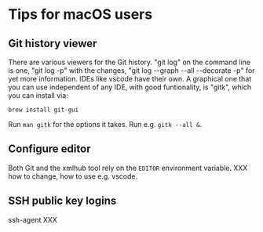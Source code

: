 # Tips for macOS users

## Git history viewer

There are various viewers for the Git history. "git log" on the
command line is one, "git log -p" with the changes, "git log --graph
--all --decorate -p" for yet more information. IDEs like vscode have
their own. A graphical one that you can use independent of any IDE,
with good funtionality, is "gitk", which you can install via:

    brew install git-gui

Run `man gitk` for the options it takes. Run e.g. `gitk --all &`.

## Configure editor

Both Git and the xmlhub tool rely on the `EDITOR` environment variable. XXX how to change, how to use e.g. vscode.

## SSH public key logins

ssh-agent XXX

